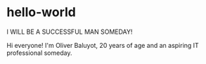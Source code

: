 # hello-world
I WILL BE A SUCCESSFUL MAN SOMEDAY!

Hi everyone!
I'm Oliver Baluyot, 20 years of age and an aspiring IT professional someday.
